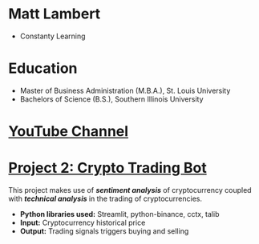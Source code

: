 # Matt Lambert
* Constanty Learning

# Education
* Master of Business Administration (M.B.A.), St. Louis University
* Bachelors of Science (B.S.), Southern Illinois University

# [YouTube Channel](https://www.youtube.com/channel/UCPZSDOc-UA_SMbg-OsFGhJg)

# [Project 2: Crypto Trading Bot](http://youtube.com/dataprofessor)

This project makes use of ***sentiment analysis*** of cryptocurrency coupled with ***technical analysis*** in the trading of cryptocurrencies.
* **Python libraries used:** Streamlit, python-binance, cctx, talib
* **Input:** Cryptocurrency historical price
* **Output:** Trading signals triggers buying and selling
